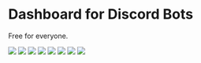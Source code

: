 # Dashboard for Discord Bots

Free for everyone.

<img src="https://raw.githubusercontent.com/JeanVydes/dashboard-discord-ejs/master/images/Screenshot%20from%202021-07-23%2016-37-54.png" />
<img src="https://github.com/JeanVydes/dashboard-discord-ejs/blob/master/images/Screenshot%20from%202021-07-23%2016-37-55.png?raw=true" />
<img src="https://github.com/JeanVydes/dashboard-discord-ejs/blob/master/images/Screenshot%20from%202021-07-23%2016-38-01.png?raw=true" />
<img src="https://github.com/JeanVydes/dashboard-discord-ejs/blob/master/images/Screenshot%20from%202021-07-23%2017-30-16.png?raw=true" />
<img src="https://github.com/JeanVydes/dashboard-discord-ejs/blob/master/images/Screenshot%20from%202021-07-23%2017-31-12.png?raw=true" />
<img src="https://raw.githubusercontent.com/JeanVydes/dashboard-discord-ejs/master/images/Screenshot%20from%202021-07-23%2016-37-54.png" />
<img src="https://raw.githubusercontent.com/JeanVydes/dashboard-discord-ejs/master/images/Screenshot%20from%202021-07-23%2016-37-54.png" />
<img src="https://raw.githubusercontent.com/JeanVydes/dashboard-discord-ejs/master/images/Screenshot%20from%202021-07-23%2016-37-54.png" />
